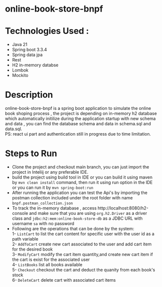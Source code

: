 # online-book-store-bnpf

# Technologies Used :
  - Java 21
  - Spring boot 3.3.4
  - Spring data jpa
  - Rest
  - H2 in-memory databse
  - Lombok
  - Mockito

# Description 

online-book-store-bnpf is a spring boot application to simulate the online book shoping process , the project is depending on in-memory h2 database which automatically initilize during the application startup with new schema and data , you can find the database schema and data in schema.sql and data.sql.<br>
PS: react ui part and authentication still in progress due to time limitation.

# Steps to Run 

- Clone the project and checkout main branch, you can just import the project in Inteliij or any preferable IDE.
- build the project using build tool in IDE or you can build it using maven by ````mvn clean install```` command, then run it using run option in the IDE or you can run it by ````mvn spring-boot:run````
- After running the application you can test the Api's by importing the postman collection included under the root folder with name  ````bnpf.postman_collection.json````
- To track the in-memory database , access http://localhost:8080/h2-console and make sure that you are using ````org.h2.Driver```` as a driver class and ````jdbc:h2:mem:online-book-store-db```` as a JDBC URL with username ````sa```` with no password
- Following are the operations that can be done by the system:<br>
  1- ````ListCart```` to list the cart content for specific user with the user id as a path variable<br>
  2- ````AddToCart```` create new cart associated to the user and add cart item for the desired book<br>
  3- ````ModifyCart```` modify the cart item quantity,and create new cart item if the cart is exist for the associated user<br>
  4- ````ListBooks```` list all books available<br>
  5- ````Checkout```` checkout the cart and deduct the quanity from each book's stock<br>
  6- ````DeleteCart```` delete cart with associated cart items<br>
